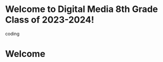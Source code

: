 # Welcome to Digital Media 8th Grade Class of 2023-2024!
coding
<!DOCTYPE html>
<html>
  <Head>
    <h1>Welcome</h1>
  </Head>
</html>
